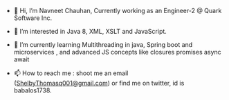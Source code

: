 - 👋 Hi, I’m Navneet Chauhan, Currently working as an Engineer-2 @ Quark Software Inc.
- 👀 I’m interested in Java 8, XML, XSLT and JavaScript. 
- 🌱 I’m currently learning Multithreading in java, Spring boot and microservices , and advanced JS concepts like closures promises async await

- 📫 How to reach me : shoot me an email (ShelbyThomasq001@gmail.com) or find me on twitter, id is babalos1738.

<!---
Chauhan-navneet95/Chauhan-navneet95 is a ✨ special ✨ repository because its `README.md` (this file) appears on your GitHub profile.
You can click the Preview link to take a look at your changes.
--->
